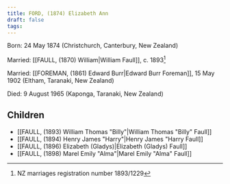 ```yaml
---
title: FORD, (1874) Elizabeth Ann
draft: false
tags:
---
```

Born: 24 May 1874 (Christchurch, Canterbury, New Zealand)

Married: [[FAULL, (1870) William|William Faull]], c. 1893[^1]

Married: [[FOREMAN, (1861) Edward Burr|Edward Burr Foreman]], 15 May 1902 (Eltham, Taranaki, New Zealand)

Died: 9 August 1965 (Kaponga, Taranaki, New Zealand)

## Children
- [[FAULL, (1893) William Thomas "Billy"|William Thomas "Billy" Faull]]
- [[FAULL, (1894) Henry James "Harry"|Henry James "Harry Faull]]
- [[FAULL, (1896) Elizabeth (Gladys)|Elizabeth (Gladys) Faull]]
- [[FAULL, (1898) Marel Emily "Alma"|Marel Emily "Alma" Faull]]

[^1]: NZ marriages registration number 1893/1229
